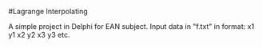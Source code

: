 #Lagrange Interpolating

A simple project in Delphi for EAN subject.
Input data in "f.txt" in format:
x1 y1
x2 y2
x3 y3
etc.